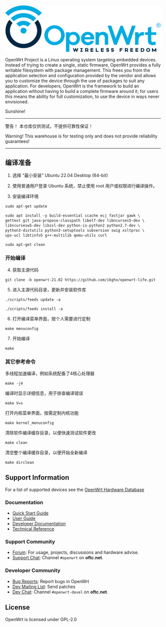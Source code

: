 ![OpenWrt logo](include/logo.png)

OpenWrt Project is a Linux operating system targeting embedded devices. Instead
of trying to create a single, static firmware, OpenWrt provides a fully
writable filesystem with package management. This frees you from the
application selection and configuration provided by the vendor and allows you
to customize the device through the use of packages to suit any application.
For developers, OpenWrt is the framework to build an application without having
to build a complete firmware around it; for users this means the ability for
full customization, to use the device in ways never envisioned.

Sunshine!

 -------------------------------------------------------------------------------

警告！
本仓库仅供测试，不提供可靠性保证！

Warning!
This warehouse is for testing only and does not provide reliability guarantees!

 -------------------------------------------------------------------------------
 
## 编译准备

1. 选择 “最小安装” Ubuntu 22.04 Desktop (64-bit)

2. 使用普通用户登录 Ubuntu 系统，禁止使用 root 用户或权限进行编译操作。

3. 安装编译环境

```
sudo apt-get update
```

```
sudo apt install -y build-essential ccache ecj fastjar gawk \
gettext git java-propose-classpath libelf-dev libncurses5-dev \
libncursesw5-dev libssl-dev python-is-python2 python2.7-dev \
python3-distutils python3-setuptools subversion swig xsltproc \
upx-ucl libtinfo5 g++-multilib qemu-utils curl
```

```
sudo apt-get clean
```

### 开始编译

4. 获取主源代码

```
git clone -b openwrt-21.02 https://github.com/ikghx/openwrt-life.git
```

5. 进入主源代码目录，更新并安装软件库

```
./scripts/feeds update -a
```

```
./scripts/feeds install -a
```

6. 打开编译菜单界面，按个人需要进行定制

```
make menuconfig
```

7. 开始编译

```
make
```

### 其它参考命令

多线程加速编译，例如系统配备了4核心处理器

```
make -j4
```

编译时显示详细信息，用于排查编译错误

```
make V=s
```

打开内核菜单界面，按需定制内核功能

```
make kernel_menuconfig
```

清除软件编译缓存目录，以便快速测试软件更改

```
make clean
```

清空整个编译缓存目录，以便开始全新编译

```
make dirclean
```

## Support Information

For a list of supported devices see the [OpenWrt Hardware Database](https://openwrt.org/supported_devices)

### Documentation

* [Quick Start Guide](https://openwrt.org/docs/guide-quick-start/start)
* [User Guide](https://openwrt.org/docs/guide-user/start)
* [Developer Documentation](https://openwrt.org/docs/guide-developer/start)
* [Technical Reference](https://openwrt.org/docs/techref/start)

### Support Community

* [Forum](https://forum.openwrt.org): For usage, projects, discussions and hardware advise.
* [Support Chat](https://webchat.oftc.net/#openwrt): Channel `#openwrt` on **oftc.net**.

### Developer Community

* [Bug Reports](https://bugs.openwrt.org): Report bugs in OpenWrt
* [Dev Mailing List](https://lists.openwrt.org/mailman/listinfo/openwrt-devel): Send patches
* [Dev Chat](https://webchat.oftc.net/#openwrt-devel): Channel `#openwrt-devel` on **oftc.net**.

## License

OpenWrt is licensed under GPL-2.0
